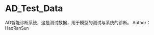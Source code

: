 # AD_Test_Data
AD智能诊断系统，这是测试数据，用于模型的测试与系统的诊断。
                                      Author：HaoRanSun
